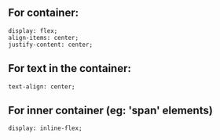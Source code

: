 ## For container:   
```  
display: flex;
align-items: center;
justify-content: center;
```  
## For text in the container:  
```  
text-align: center;
```  
## For inner container (eg: 'span' elements)
```  
display: inline-flex;
```
